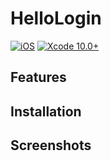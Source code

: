 # HelloLogin
[![iOS](https://img.shields.io/badge/platform-iOS_13+-blue.svg?style=flat)](https://developer.apple.com/ios/)
[![Xcode 10.0+](https://img.shields.io/badge/Xcode-9.0+-blue.svg?style=flat)](https://developer.apple.com/xcode)


## Features


## Installation


## Screenshots
